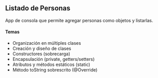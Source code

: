 ## Listado de Personas
App de consola que permite agregar personas como objetos y listarlas.

#### Temas
- Organización en múltiples clases
- Creación y diseño de clases
- Constructores (sobrecarga)
- Encapsulación (private, getters/setters)
- Atributos y métodos estáticos (static)
- Método toString sobrescrito (@Override)